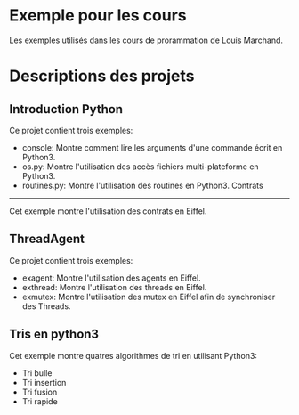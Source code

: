 Exemple pour les cours
======================

Les exemples utilisés dans les cours de prorammation de Louis Marchand.

Descriptions des projets
========================

Introduction Python
-------------------

Ce projet contient trois exemples:

* console: Montre comment lire les arguments d'une commande écrit en Python3.
* os.py: Montre l'utilisation des accès fichiers multi-plateforme en Python3.
* routines.py: Montre l'utilisation des routines en Python3.
Contrats
--------

Cet exemple montre l'utilisation des contrats en Eiffel.

ThreadAgent
-----------

Ce projet contient trois exemples:

* exagent: Montre l'utilisation des agents en Eiffel.
* exthread: Montre l'utilisation des threads en Eiffel.
* exmutex: Montre l'utilisation des mutex en Eiffel afin de synchroniser des Threads.

Tris en python3
---------------

Cet exemple montre quatres algorithmes de tri en utilisant Python3:

* Tri bulle
* Tri insertion
* Tri fusion
* Tri rapide
